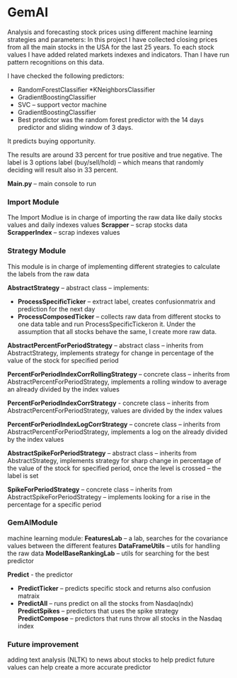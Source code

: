 # GemAI
Analysis and forecasting stock prices using different machine learning strategies and parameters:
In this project I have collected closing prices from all the main stocks in the USA for the last 25 years.
To each stock values I have added related markets indexes and indicators. Than I have run pattern recognitions on this data.

I have checked the following predictors:
* RandomForestClassifier
*KNeighborsClassifier 
* GradientBoostingClassifier
* SVC – support vector machine
* GradientBoostingClassifier
* Best predictor was the random forest predictor with the 14 days predictor and sliding window of 3 days.

It predicts buying opportunity.

The results are around 33 percent for true positive and true negative. The label is 3 options label (buy/sell/hold) – which means that randomly deciding will result also in 33 percent.

**Main.py** – main console to run

### Import Module
The Import Modlue is in charge of importing the raw data like daily stocks values and daily indexes values
**Scrapper** – scrap stocks data
**ScrapperIndex** – scrap indexes values

### **Strategy Module** 
This module is in charge of implementing different strategies to calculate the labels from the raw data

**AbstractStrategy** – abstract class – implements:
* **ProcessSpecificTicker** – extract label, creates confusionmatrix and prediction for the next day
* **ProcessComposedTicker** – collects raw data from different stocks to one data table and run ProcessSpecificTickeron it. Under the assumption that all stocks behave the same, I create more raw data.

**AbstractPercentForPeriodStrategy** – abstract class – inherits from AbstractStrategy, implements strategy for change in percentage of the value of the stock for specified period

**PercentForPeriodIndexCorrRollingStrategy** – concrete class – inherits from AbstractPercentForPeriodStrategy, implements a rolling window to average an already divided by the index values

**PercentForPeriodIndexCorrStrategy** - concrete class – inherits from AbstractPercentForPeriodStrategy, values are divided by the index values

**PercentForPeriodIndexLogCorrStrategy** – concrete class – inherits from AbstractPercentForPeriodStrategy, implements a log on the already divided by the index values

**AbstractSpikeForPeriodStrategy** – abstract class – inherits from AbstractStrategy, implements strategy for sharp change in percentage of the value of the stock for specified period, once the level is crossed – the label is set

**SpikeForPeriodStrategy** – concrete class – inherits from AbstractSpikeForPeriodStrategy – implements looking for a rise in the percentage for a specific period 


### **GemAIModule**
machine learning module:
**FeaturesLab** – a lab, searches for the covariance values between the different features 
**DataFrameUtils** – utils for handling the raw data
**ModelBaseRankingLab** – utils for searching for the best predictor

**Predict** -  the predictor
* **PredictTicker** – predicts specific stock and returns also confusion matraix
* **PredictAll** – runs predict on all the stocks from Nasdaq(ndx)
**PredictSpikes** – predictors that uses the spike strategy
**PredictCompose** – predictors that runs throw all stocks in the Nasdaq index

### Future improvement
adding text analysis (NLTK) to news about stocks to help predict future values can help create a more accurate predictor
